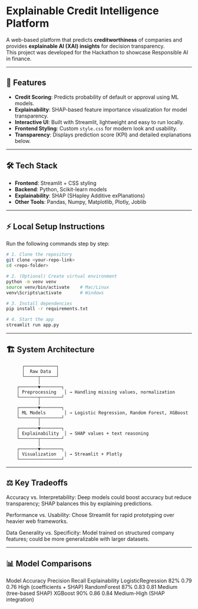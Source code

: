 # Explainable Credit Intelligence Platform

A web-based platform that predicts **creditworthiness** of companies and provides **explainable AI (XAI) insights** for decision transparency.  
This project was developed for the Hackathon to showcase Responsible AI in finance.

---

## 🚀 Features
- **Credit Scoring**: Predicts probability of default or approval using ML models.  
- **Explainability**: SHAP-based feature importance visualization for model transparency.  
- **Interactive UI**: Built with Streamlit, lightweight and easy to run locally.  
- **Frontend Styling**: Custom `style.css` for modern look and usability.  
- **Transparency**: Displays prediction score (KPI) and detailed explanations below.  

---

## 🛠️ Tech Stack
- **Frontend**: Streamlit + CSS styling  
- **Backend**: Python, Scikit-learn models  
- **Explainability**: SHAP (SHapley Additive exPlanations)  
- **Other Tools**: Pandas, Numpy, Matplotlib, Plotly, Joblib  

---

## ⚡ Local Setup Instructions

Run the following commands step by step:

```bash
# 1. Clone the repository
git clone <your-repo-link>
cd <repo-folder>

# 2. (Optional) Create virtual environment
python -m venv venv
source venv/bin/activate    # Mac/Linux
venv\Scripts\activate       # Windows

# 3. Install dependencies
pip install -r requirements.txt

# 4. Start the app
streamlit run app.py

```

---

## 🏗️ System Architecture

          ┌────────────┐
          │  Raw Data  │
          └─────┬──────┘
                │
        ┌───────▼────────┐
        │ Preprocessing   │ → Handling missing values, normalization
        └───────┬────────┘
                │
        ┌───────▼────────┐
        │ ML Models       │ → Logistic Regression, Random Forest, XGBoost
        └───────┬────────┘
                │
        ┌───────▼────────┐
        │ Explainability  │ → SHAP values + text reasoning
        └───────┬────────┘
                │
        ┌───────▼────────┐
        │ Visualization   │ → Streamlit + Plotly
        └────────────────┘


---

## ⚖️ Key Tradeoffs

Accuracy vs. Interpretability: Deep models could boost accuracy but reduce transparency; SHAP balances this by explaining predictions.

Performance vs. Usability: Chose Streamlit for rapid prototyping over heavier web frameworks.

Data Generality vs. Specificity: Model trained on structured company features; could be more generalizable with larger datasets.

---

## 📊 Model Comparisons
Model	            Accuracy	Precision	Recall	Explainability
LogisticRegression	    82%	         0.79	  0.76	 High (coefficients + SHAP)
RandomForest	        87%	         0.83	  0.81	 Medium (tree-based SHAP)
XGBoost	                90%	         0.86	  0.84	 Medium-High (SHAP integration)
